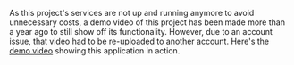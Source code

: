 As this project's services are not up and running anymore to avoid unnecessary costs, a demo video of this project has been made more than a year ago to still show off its functionality. However, due to an account issue, that video had to be re-uploaded to another account. Here's the [demo video](https://studio.youtube.com/video/9OJXtJiqoTc/edit) showing this application in action.
